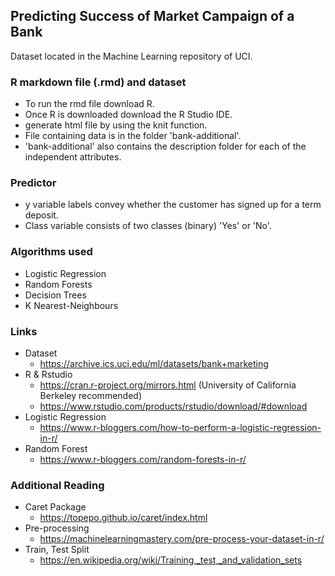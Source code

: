 ## Predicting Success of Market Campaign of a Bank
  Dataset located in the Machine Learning repository of UCI.
### R markdown file (.rmd) and dataset
  * To run the rmd file download R.
  * Once R is downloaded download the R Studio IDE.
  * generate html file by using the knit function.
  * File containing data is in the folder 'bank-additional'.
  * 'bank-additional' also contains the description folder for each of the independent attributes.
### Predictor
  * y variable labels convey whether the customer has signed up for a term deposit.
  * Class variable consists of two classes (binary) 'Yes' or 'No'.
### Algorithms used
  * Logistic Regression
  * Random Forests
  * Decision Trees
  * K Nearest-Neighbours
### Links
  * Dataset
    * https://archive.ics.uci.edu/ml/datasets/bank+marketing
  * R & Rstudio
    * https://cran.r-project.org/mirrors.html (University of California Berkeley recommended)
    * https://www.rstudio.com/products/rstudio/download/#download
  * Logistic Regression
    * https://www.r-bloggers.com/how-to-perform-a-logistic-regression-in-r/
  * Random Forest
    * https://www.r-bloggers.com/random-forests-in-r/
### Additional Reading
  * Caret Package
    * https://topepo.github.io/caret/index.html
  * Pre-processing
    * https://machinelearningmastery.com/pre-process-your-dataset-in-r/
  * Train, Test Split
    * https://en.wikipedia.org/wiki/Training,_test,_and_validation_sets
    
    
